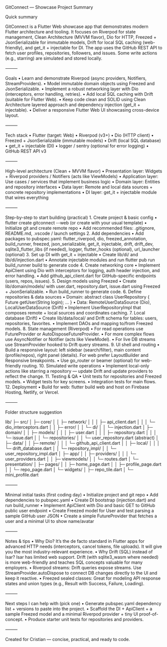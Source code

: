 GitConnect — Showcase Project Summary

Quick summary

GitConnect is a Flutter Web showcase app that demonstrates modern Flutter architecture and tooling. It focuses on Riverpod for state management, Clean Architecture (MVVM flavor), Dio for HTTP, Freezed + JsonSerializable for immutable models, Drift for local SQL caching (web-friendly), and get_it + injectable for DI. The app uses the GitHub REST API to fetch user profiles, repositories, followers, and issues. Some write actions (e.g., starring) are simulated and stored locally.

⸻

Goals
	•	Learn and demonstrate Riverpod (async providers, Notifiers, StreamProviders).
	•	Model immutable domain objects using Freezed and JsonSerializable.
	•	Implement a robust networking layer with Dio (interceptors, error handling, retries).
	•	Add local SQL caching with Drift (suitable for Flutter Web).
	•	Keep code clean and SOLID using Clean Architecture layered approach and dependency injection (get_it + injectable).
	•	Deliver a responsive Flutter Web UI showcasing cross-device layout.

⸻

Tech stack
	•	Flutter (target: Web)
	•	Riverpod (v3+)
	•	Dio (HTTP client)
	•	Freezed + JsonSerializable (immutable models)
	•	Drift (local SQL database)
	•	get_it + injectable (DI)
	•	logger / sentry (optional for error logging)
	•	GitHub REST API v3

⸻

High-level architecture (Clean + MVVM flavor)
	•	Presentation layer: Widgets + Riverpod providers / Notifiers (acts like ViewModels)
	•	Application layer: Use cases / services that implement business logic
	•	Domain layer: Entities and repository interfaces
	•	Data layer: Remote and local data sources + concrete repository implementations
	•	DI layer: get_it + injectable module that wires everything

⸻

Step-by-step to start building (practical)
	1.	Create project & basic config
	•	flutter create gitconnect --web (or create with your usual template)
	•	Initialize git and create remote repo
	•	Add recommended files: .gitignore, README.md, .vscode / launch settings
	2.	Add dependencies
	•	Add packages to pubspec.yaml: flutter_riverpod, dio, freezed_annotation, build_runner, freezed, json_serializable, get_it, injectable, drift, drift_dev, sqlite3_flutter_libs (if needed), logger, flutter_hooks (optional), url_launcher (optional)
	3.	Set up DI with get_it + injectable
	•	Create lib/di/ and lib/di/injection.dart
	•	Annotate injectable modules and run flutter pub run build_runner build to generate code
	4.	Create networking core
	•	Implement ApiClient using Dio with interceptors for logging, auth header injection, and error handling.
	•	Add github_api_client.dart for GitHub-specific endpoints (users, repos, issues).
	5.	Design models using Freezed
	•	Create lib/domain/models/ with user.dart, repository.dart, issue.dart using Freezed + JsonSerializable.
	•	Run build_runner to generate code.
	6.	Define repositories & data sources
	•	Domain: abstract class UserRepository { Future<User> getUser(String login); ... }
	•	Data: RemoteUserDataSource (Dio), LocalUserDataSource (Drift)
	•	Implement UserRepositoryImpl that composes remote + local sources and coordinates caching.
	7.	Local database (Drift)
	•	Create lib/data/local/ and Drift schema for tables: users, repositories, favorites.
	•	Implement DAOs and mapping to/from Freezed models.
	8.	State management (Riverpod)
	•	For read operations use FutureProvider or AutoDisposeFutureProvider.
	•	For more complex flows use AsyncNotifier or Notifier (acts like ViewModel).
	•	For live DB streams use StreamProvider hooked to Drift query streams.
	9.	UI shell and routing
	•	Build a responsive layout: left sidebar (search/filter), main content (profile/repos), right panel (details). For web prefer LayoutBuilder and Responsive breakpoints.
	•	Use go_router or beamer (optional) for web-friendly routing.
	10.	Simulated write operations
	•	Implement local-only actions like starring a repository — update Drift and update providers to reflect the change.
	11.	Testing & QA
	•	Unit tests for repositories and Freezed models.
	•	Widget tests for key screens.
	•	Integration tests for main flows.
	12.	Deployment
	•	Build for web: flutter build web and host on Firebase Hosting, Netlify, or Vercel.

⸻

Folder structure suggestion

lib/
├─ src/
│  ├─ core/
│  │  ├─ network/
│  │  │  ├─ api_client.dart
│  │  │  └─ dio_interceptors.dart
│  │  ├─ error/
│  │  └─ di/
│  │     └─ injection.dart
│  ├─ domain/
│  │  ├─ models/
│  │  │  ├─ user.dart
│  │  │  ├─ repository.dart
│  │  │  └─ issue.dart
│  │  └─ repositories/
│  │     └─ user_repository.dart (abstract)
│  ├─ data/
│  │  ├─ remote/
│  │  │  └─ github_api_client.dart
│  │  ├─ local/
│  │  │  └─ drift_database.dart
│  │  └─ repository_impl/
│  │     └─ user_repository_impl.dart
│  ├─ app/
│  │  ├─ providers/
│  │  │  └─ user_providers.dart
│  │  ├─ viewmodels/
│  │  └─ routes.dart
│  └─ presentation/
│     ├─ pages/
│     │  ├─ home_page.dart
│     │  ├─ profile_page.dart
│     │  └─ repo_page.dart
│     └─ widgets/
│        ├─ repo_tile.dart
│        └─ mini_profile.dart


⸻

Minimal initial tasks (first coding day)
	•	Initialize project and git repo
	•	Add dependencies to pubspec.yaml
	•	Create DI bootstrap (injection.dart) and run build_runner
	•	Implement ApiClient with Dio and basic GET to GitHub public user endpoint
	•	Create Freezed model for User and test parsing a sample GitHub user JSON
	•	Create a simple FutureProvider that fetches a user and a minimal UI to show name/avatar

⸻

Notes & tips
	•	Why Dio? It’s the de facto standard in Flutter apps for advanced HTTP needs (interceptors, cancel tokens, file uploads). It will give you the most industry-relevant experience.
	•	Why Drift (SQL) instead of Isar? Isar has limited web support. Drift (with sqlite3_wasm where needed) is more web-friendly and teaches SQL concepts valuable for many employers.
	•	Riverpod streams: Drift queries expose streams. Use StreamProvider.autoDispose to connect DB changes directly to the UI and keep it reactive.
	•	Freezed sealed classes: Great for modeling API response states and union types (e.g., Result<T> with Success, Failure, Loading).

⸻

Next steps I can help with (pick one)
	•	Generate pubspec.yaml dependency list + versions to paste into the project.
	•	Scaffold the DI + ApiClient + a sample Freezed model and a minimal Riverpod provider + tiny UI proof-of-concept.
	•	Produce starter unit tests for repositories and providers.

⸻

Created for Cristian — concise, practical, and ready to code.